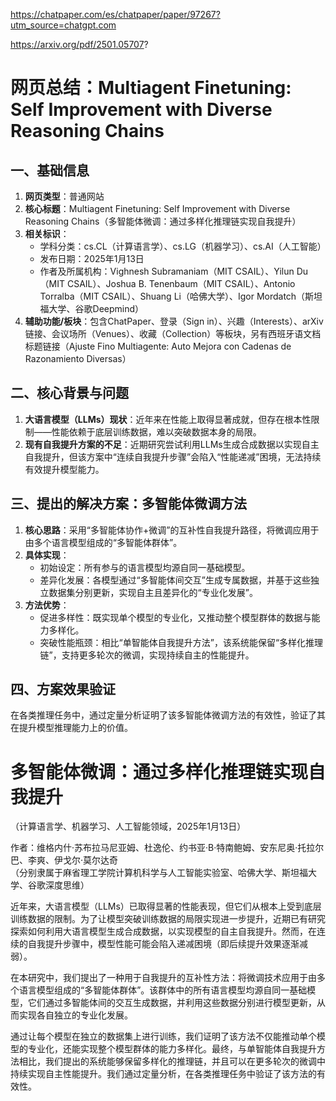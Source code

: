 https://chatpaper.com/es/chatpaper/paper/97267?utm_source=chatgpt.com

https://arxiv.org/pdf/2501.05707?

# 网页总结：Multiagent Finetuning: Self Improvement with Diverse Reasoning Chains
## 一、基础信息
1. **网页类型**：普通网站
2. **核心标题**：Multiagent Finetuning: Self Improvement with Diverse Reasoning Chains（多智能体微调：通过多样化推理链实现自我提升）
3. **相关标识**：
    - 学科分类：cs.CL（计算语言学）、cs.LG（机器学习）、cs.AI（人工智能）
    - 发布日期：2025年1月13日
    - 作者及所属机构：Vighnesh Subramaniam（MIT CSAIL）、Yilun Du（MIT CSAIL）、Joshua B. Tenenbaum（MIT CSAIL）、Antonio Torralba（MIT CSAIL）、Shuang Li（哈佛大学）、Igor Mordatch（斯坦福大学、谷歌Deepmind）
4. **辅助功能/板块**：包含ChatPaper、登录（Sign in）、兴趣（Interests）、arXiv链接、会议场所（Venues）、收藏（Collection）等板块，另有西班牙语文档标题链接（Ajuste Fino Multiagente: Auto Mejora con Cadenas de Razonamiento Diversas）

## 二、核心背景与问题
1. **大语言模型（LLMs）现状**：近年来在性能上取得显著成就，但存在根本性限制——性能依赖于底层训练数据，难以突破数据本身的局限。
2. **现有自我提升方案的不足**：近期研究尝试利用LLMs生成合成数据以实现自主自我提升，但该方案中“连续自我提升步骤”会陷入“性能递减”困境，无法持续有效提升模型能力。

## 三、提出的解决方案：多智能体微调方法
1. **核心思路**：采用“多智能体协作+微调”的互补性自我提升路径，将微调应用于由多个语言模型组成的“多智能体群体”。
2. **具体实现**：
    - 初始设定：所有参与的语言模型均源自同一基础模型。
    - 差异化发展：各模型通过“多智能体间交互”生成专属数据，并基于这些独立数据集分别更新，实现自主且差异化的“专业化发展”。
3. **方法优势**：
    - 促进多样性：既实现单个模型的专业化，又推动整个模型群体的数据与能力多样化。
    - 突破性能瓶颈：相比“单智能体自我提升方法”，该系统能保留“多样化推理链”，支持更多轮次的微调，实现持续自主的性能提升。

## 四、方案效果验证
在各类推理任务中，通过定量分析证明了该多智能体微调方法的有效性，验证了其在提升模型推理能力上的价值。

# 多智能体微调：通过多样化推理链实现自我提升
（计算语言学、机器学习、人工智能领域，2025年1月13日）

作者：维格内什·苏布拉马尼亚姆、杜逸伦、约书亚·B·特南鲍姆、安东尼奥·托拉尔巴、李爽、伊戈尔·莫尔达奇  
（分别隶属于麻省理工学院计算机科学与人工智能实验室、哈佛大学、斯坦福大学、谷歌深度思维）


近年来，大语言模型（LLMs）已取得显著的性能表现，但它们从根本上受到底层训练数据的限制。为了让模型突破训练数据的局限实现进一步提升，近期已有研究探索如何利用大语言模型生成合成数据，以实现模型的自主自我提升。然而，在连续的自我提升步骤中，模型性能可能会陷入递减困境（即后续提升效果逐渐减弱）。

在本研究中，我们提出了一种用于自我提升的互补性方法：将微调技术应用于由多个语言模型组成的“多智能体群体”。该群体中的所有语言模型均源自同一基础模型，它们通过多智能体间的交互生成数据，并利用这些数据分别进行模型更新，从而实现各自独立的专业化发展。

通过让每个模型在独立的数据集上进行训练，我们证明了该方法不仅能推动单个模型的专业化，还能实现整个模型群体的能力多样化。最终，与单智能体自我提升方法相比，我们提出的系统能够保留多样化的推理链，并且可以在更多轮次的微调中持续实现自主性能提升。我们通过定量分析，在各类推理任务中验证了该方法的有效性。
